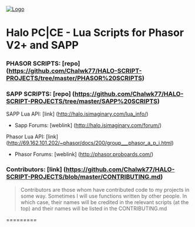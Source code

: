 [![Logo](http://i.imgur.com/0ouykdp.png)](https://github.com/Chalwk77)

# Halo PC|CE - Lua Scripts for Phasor V2+ and SAPP

### PHASOR SCRIPTS: [repo] (https://github.com/Chalwk77/HALO-SCRIPT-PROJECTS/tree/master/PHASOR%20SCRIPTS)
### SAPP SCRIPTS: [repo] (https://github.com/Chalwk77/HALO-SCRIPT-PROJECTS/tree/master/SAPP%20SCRIPTS)

SAPP Lua API: [link] (http://halo.isimaginary.com/lua_info/)
* Sapp Forums: [weblink] (http://halo.isimaginary.com/forum/)

Phasor Lua API: [link] (http://69.162.101.202/~phasor/docs/200/group___phasor_a_p_i.html)
* Phasor Forums: [weblink] (http://phasor.proboards.com/)

### Contributors: [link] (https://github.com/Chalwk77/HALO-SCRIPT-PROJECTS/blob/master/CONTRIBUTING.md)
> Contributors are those whom have contributed code to my projects in some way. 
> Sometimes I will use functions written by other people. 
> In which case, their names will be credited in the relevant scripts (at the top) and their names will be listed in the CONTRIBUTING.md


=========
